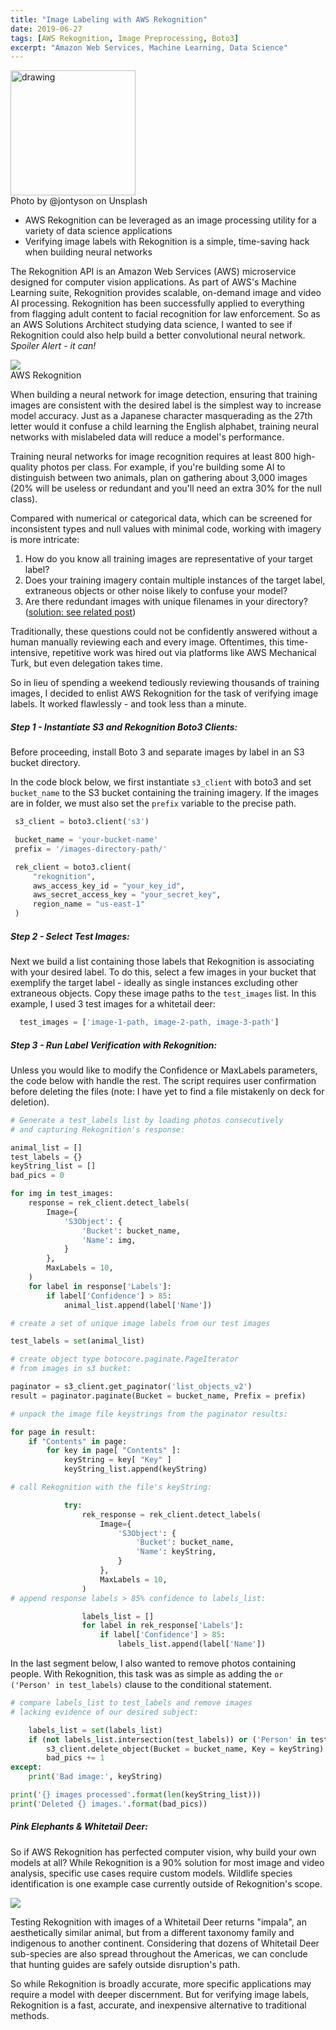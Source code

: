 ```yaml
---
title: "Image Labeling with AWS Rekognition"
date: 2019-06-27
tags: [AWS Rekognition, Image Preprocessing, Boto3]
excerpt: "Amazon Web Services, Machine Learning, Data Science"
---
```


<img src="/images/rekognition/photo-pile.jpg" alt="drawing" height="200"/>
<figcaption>Photo by @jontyson on Unsplash</figcaption>

* AWS Rekognition can be leveraged as an image processing utility for a variety of data science applications
* Verifying image labels with Rekognition is a simple, time-saving hack when building neural networks

The Rekognition API is an Amazon Web Services (AWS) microservice designed for computer vision applications. As part of AWS's Machine Learning suite, Rekognition provides scalable, on-demand image and video AI processing. Rekognition has been successfully applied to everything from flagging adult content to facial recognition for law enforcement. So as an AWS Solutions Architect studying data science, I wanted to see if Rekognition could also help build a better convolutional neural network. *Spoiler Alert - it can!*

<img src="/images/rekognition-2.png"/>
<figcaption>AWS Rekognition</figcaption>

When building a neural network for image detection, ensuring that training images are consistent with the desired label is the simplest way to increase model accuracy. Just as a Japanese character masquerading as the 27th letter would it confuse a child learning the English alphabet, training neural networks with mislabeled data will reduce a model's performance.

Training neural networks for image recognition requires at least 800 high-quality photos per class. For example, if you're building some AI to distinguish between two animals, plan on gathering about 3,000 images (20% will be useless or redundant and you'll need an extra 30% for the null class).

Compared with numerical or categorical data, which can be screened for inconsistent types and null values with minimal code, working with imagery is more intricate:

1. How do you know all training images are representative of your target label?
2. Does your training imagery contain multiple instances of the target label, extraneous objects or other noise likely to confuse your model?
3. Are there redundant images with unique filenames in your directory? ([solution: see related post](https://rwmyers46.github.io/image-duplicates/))

Traditionally, these questions could not be confidently answered without a human manually reviewing each and every image. Oftentimes, this time-intensive, repetitive work was hired out via platforms like AWS Mechanical Turk, but even delegation takes time.

So in lieu of spending a weekend tediously reviewing thousands of training images, I decided to enlist AWS Rekognition for the task of verifying image labels. It worked flawlessly - and took less than a minute.

##### Step 1 - Instantiate S3 and Rekognition Boto3 Clients:

Before proceeding, install Boto 3 and separate images by label in an S3 bucket directory.

In the code block below, we first instantiate `s3_client` with boto3 and set `bucket_name` to the S3 bucket containing the training imagery. If the images are in folder, we must also set the `prefix` variable to the precise path.  

 ```python
  s3_client = boto3.client('s3')

  bucket_name = 'your-bucket-name'
  prefix = '/images-directory-path/'

  rek_client = boto3.client(
      "rekognition",
      aws_access_key_id = "your_key_id",
      aws_secret_access_key = "your_secret_key",
      region_name = "us-east-1"
  )
```
##### Step 2 - Select Test Images:

Next we build a list containing those labels that Rekognition is associating with your desired label. To do this, select a few images in your bucket that exemplify the target label - ideally as single instances excluding other extraneous objects. Copy these image paths to the `test_images` list. In this example, I used 3 test images for a whitetail deer:

```python
  test_images = ['image-1-path, image-2-path, image-3-path']
```
##### Step 3 - Run Label Verification with Rekognition:

Unless you would like to modify the Confidence or MaxLabels parameters, the code below with handle the rest. The script requires user confirmation before deleting the files (note: I have yet to find a file mistakenly on deck for deletion).

```python
# Generate a test_labels list by loading photos consecutively
# and capturing Rekognition's response:

animal_list = []
test_labels = {}
keyString_list = []
bad_pics = 0

for img in test_images:
    response = rek_client.detect_labels(
        Image={
            'S3Object': {
                'Bucket': bucket_name,
                'Name': img,
            }
        },
        MaxLabels = 10,
    )
    for label in response['Labels']:
        if label['Confidence'] > 85:
            animal_list.append(label['Name'])

# create a set of unique image labels from our test images

test_labels = set(animal_list)

# create object type botocore.paginate.PageIterator
# from images in s3 bucket:

paginator = s3_client.get_paginator('list_objects_v2')
result = paginator.paginate(Bucket = bucket_name, Prefix = prefix)

# unpack the image file keystrings from the paginator results:

for page in result:
    if "Contents" in page:
        for key in page[ "Contents" ]:
            keyString = key[ "Key" ]
            keyString_list.append(keyString)

# call Rekognition with the file's keyString:

            try:
                rek_response = rek_client.detect_labels(
                    Image={
                        'S3Object': {
                            'Bucket': bucket_name,
                            'Name': keyString,
                        }
                    },
                    MaxLabels = 10,
                )
# append response labels > 85% confidence to labels_list:

                labels_list = []
                for label in rek_response['Labels']:
                    if label['Confidence'] > 85:
                        labels_list.append(label['Name'])
```
In the last segment below, I also wanted to remove photos containing people. With Rekognition, this task was as simple as adding the `or ('Person' in test_labels)` clause to the conditional statement.

```python
# compare labels_list to test_labels and remove images
# lacking evidence of our desired subject:

    labels_list = set(labels_list)
    if (not labels_list.intersection(test_labels)) or ('Person' in test_labels):
        s3_client.delete_object(Bucket = bucket_name, Key = keyString)
        bad_pics += 1
except:
    print('Bad image:', keyString)

print('{} images processed'.format(len(keyString_list)))
print('Deleted {} images.'.format(bad_pics))
```
##### Pink Elephants & Whitetail Deer:

So if AWS Rekognition has perfected computer vision, why build your own models at all? While Rekognition is a 90% solution for most image and video analysis, specific use cases require custom models. Wildlife species identification is one example case currently outside of Rekognition's scope.

<img src="/images/article-deer.jpg"/>

Testing Rekognition with images of a Whitetail Deer returns "impala", an aesthetically similar animal, but from a different taxonomy family and indigenous to another continent. Considering that dozens of Whitetail Deer sub-species are also spread throughout the Americas, we can conclude that hunting guides are safely outside disruption's path.

So while Rekognition is broadly accurate, more specific applications may require a model with deeper discernment. But for verifying image labels, Rekognition is a fast, accurate, and inexpensive alternative to traditional methods.
